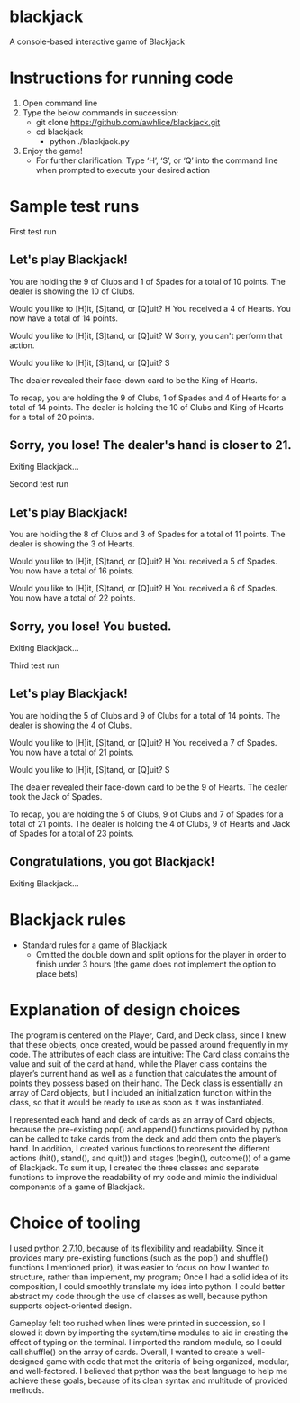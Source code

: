# blackjack
A console-based interactive game of Blackjack

# Instructions for running code
1) Open command line
2) Type the below commands in succession:
    - git clone https://github.com/awhlice/blackjack.git
    - cd blackjack
	  - python ./blackjack.py
3) Enjoy the game!
    - For further clarification: Type ‘H’, ‘S’, or ‘Q’ into the command line when prompted to execute your desired action

# Sample test runs

First test run

Let's play Blackjack!
-------------------------------------------------------------------------------------
You are holding the 9 of Clubs and 1 of Spades for a total of 10 points.
The dealer is showing the 10 of Clubs.

Would you like to [H]it, [S]tand, or [Q]uit? H
You received a 4 of Hearts. You now have a total of 14 points.

Would you like to [H]it, [S]tand, or [Q]uit? W
Sorry, you can't perform that action.

Would you like to [H]it, [S]tand, or [Q]uit? S

The dealer revealed their face-down card to be the King of Hearts.

To recap, you are holding the 9 of Clubs, 1 of Spades and 4 of Hearts for a total of 14 points.
The dealer is holding the 10 of Clubs and King of Hearts for a total of 20 points.

Sorry, you lose! The dealer's hand is closer to 21.
-------------------------------------------------------------------------------------
Exiting Blackjack...

Second test run

Let's play Blackjack!
-------------------------------------------------------------------------------------
You are holding the 8 of Clubs and 3 of Spades for a total of 11 points.
The dealer is showing the 3 of Hearts.

Would you like to [H]it, [S]tand, or [Q]uit? H
You received a 5 of Spades. You now have a total of 16 points.

Would you like to [H]it, [S]tand, or [Q]uit? H
You received a 6 of Spades. You now have a total of 22 points.

Sorry, you lose! You busted.
-------------------------------------------------------------------------------------
Exiting Blackjack...

Third test run

Let's play Blackjack!
-------------------------------------------------------------------------------------
You are holding the 5 of Clubs and 9 of Clubs for a total of 14 points.
The dealer is showing the 4 of Clubs.

Would you like to [H]it, [S]tand, or [Q]uit? H
You received a 7 of Spades. You now have a total of 21 points.

Would you like to [H]it, [S]tand, or [Q]uit? S

The dealer revealed their face-down card to be the 9 of Hearts.
The dealer took the Jack of Spades.

To recap, you are holding the 5 of Clubs, 9 of Clubs and 7 of Spades for a total of 21 points.
The dealer is holding the 4 of Clubs, 9 of Hearts and Jack of Spades for a total of 23 points.

Congratulations, you got Blackjack!
-------------------------------------------------------------------------------------
Exiting Blackjack...

# Blackjack rules
- Standard rules for a game of Blackjack
    - Omitted the double down and split options for the player in order to finish under 3 hours (the game does not implement the option to place bets)

# Explanation of design choices
The program is centered on the Player, Card, and Deck class, since I knew that these objects, once created, would be passed around frequently in my code. The attributes of each class are intuitive: The Card class contains the value and suit of the card at hand, while the Player class contains the player’s current hand as well as a function that calculates the amount of points they possess based on their hand. The Deck class is essentially an array of Card objects, but I included an initialization function within the class, so that it would be ready to use as soon as it was instantiated.

I represented each hand and deck of cards as an array of Card objects, because the pre-existing pop() and append() functions provided by python can be called to take cards from the deck and add them onto the player’s hand. In addition, I created various functions to represent the different actions (hit(), stand(), and quit()) and stages (begin(), outcome()) of a game of Blackjack. To sum it up, I created the three classes and separate functions to improve the readability of my code and mimic the individual components of a game of Blackjack.

# Choice of tooling
I used python 2.7.10, because of its flexibility and readability. Since it provides many pre-existing functions (such as the pop() and shuffle() functions I mentioned prior), it was easier to focus on how I wanted to structure, rather than implement, my program; Once I had a solid idea of its composition, I could smoothly translate my idea into python. I could better abstract my code through the use of classes as well, because python supports object-oriented design.

Gameplay felt too rushed when lines were  printed in succession, so I slowed it down by importing the system/time modules to aid in creating the effect of typing on the terminal. I imported the random module, so I could call shuffle() on the array of cards. Overall, I wanted to create a well-designed game with code that met the criteria of being organized, modular, and well-factored. I believed that python was the best language to help me achieve these goals, because of its clean syntax and multitude of provided methods.
